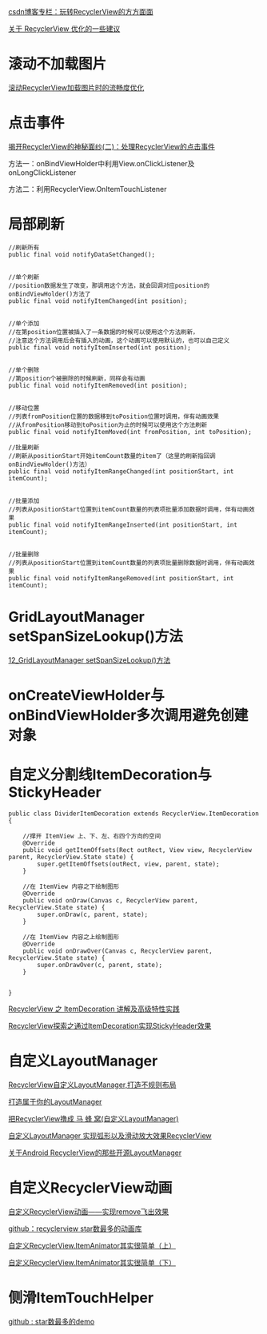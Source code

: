 

[csdn博客专栏：玩转RecyclerView的方方面面](https://blog.csdn.net/column/details/13868.html)


[关于 RecyclerView 优化的一些建议](https://blog.csdn.net/yyh352091626/article/details/80064586)

# 滚动不加载图片

[滚动RecyclerView加载图片时的流畅度优化](https://blog.csdn.net/ysy950803/article/details/71909944)


# 点击事件

[揭开RecyclerView的神秘面纱(二)：处理RecyclerView的点击事件](https://blog.csdn.net/zchlww/article/details/51525579)

方法一：onBindViewHolder中利用View.onClickListener及onLongClickListener


方法二：利用RecyclerView.OnItemTouchListener

# 局部刷新

```
//刷新所有
public final void notifyDataSetChanged();


//单个刷新
//position数据发生了改变，那调用这个方法，就会回调对应position的onBindViewHolder()方法了
public final void notifyItemChanged(int position);


//单个添加
//在第position位置被插入了一条数据的时候可以使用这个方法刷新，
//注意这个方法调用后会有插入的动画，这个动画可以使用默认的，也可以自己定义
public final void notifyItemInserted(int position);


//单个删除
//第position个被删除的时候刷新，同样会有动画
public final void notifyItemRemoved(int position);


//移动位置
//列表fromPosition位置的数据移到toPosition位置时调用，伴有动画效果
//从fromPosition移动到toPosition为止的时候可以使用这个方法刷新
public final void notifyItemMoved(int fromPosition, int toPosition);
```

```
//批量刷新
//刷新从positionStart开始itemCount数量的item了（这里的刷新指回调onBindViewHolder()方法）
public final void notifyItemRangeChanged(int positionStart, int itemCount);


//批量添加
//列表从positionStart位置到itemCount数量的列表项批量添加数据时调用，伴有动画效果
public final void notifyItemRangeInserted(int positionStart, int itemCount);


//批量删除
//列表从positionStart位置到itemCount数量的列表项批量删除数据时调用，伴有动画效果
public final void notifyItemRangeRemoved(int positionStart, int itemCount);
```



# GridLayoutManager setSpanSizeLookup()方法

[12_GridLayoutManager setSpanSizeLookup()方法](https://www.jianshu.com/p/29465cce1131)



# onCreateViewHolder与onBindViewHolder多次调用避免创建对象



# 自定义分割线ItemDecoration与StickyHeader

```
public class DividerItemDecoration extends RecyclerView.ItemDecoration {

    //撑开 ItemView 上、下、左、右四个方向的空间
    @Override
    public void getItemOffsets(Rect outRect, View view, RecyclerView parent, RecyclerView.State state) {
        super.getItemOffsets(outRect, view, parent, state);
    }

    //在 ItemView 内容之下绘制图形
    @Override
    public void onDraw(Canvas c, RecyclerView parent, RecyclerView.State state) {
        super.onDraw(c, parent, state);
    }

    //在 ItemView 内容之上绘制图形
    @Override
    public void onDrawOver(Canvas c, RecyclerView parent, RecyclerView.State state) {
        super.onDrawOver(c, parent, state);
    }


}

```

[RecyclerView 之 ItemDecoration 讲解及高级特性实践](https://blog.csdn.net/briblue/article/details/70161917)

[RecyclerView探索之通过ItemDecoration实现StickyHeader效果](https://blog.csdn.net/briblue/article/details/70211942)


# 自定义LayoutManager

[RecyclerView自定义LayoutManager,打造不规则布局](https://blog.csdn.net/qibin0506/article/details/52676670)

[打造属于你的LayoutManager](https://blog.csdn.net/huachao1001/article/details/51594004#rd)

[把RecyclerView撸成 马 蜂 窝(自定义LayoutManager)](https://chacojack.github.io/2016/09/14/%E6%8A%8ARecyclerView%E5%81%9A%E6%88%90-%E9%A9%AC-%E8%9C%82-%E7%AA%9D/)

[自定义LayoutManager 实现弧形以及滑动放大效果RecyclerView](https://www.jianshu.com/p/7bb7556bbe10)

[关于Android RecyclerView的那些开源LayoutManager](https://zhuanlan.zhihu.com/p/26003028)

# 自定义RecyclerView动画

[自定义RecyclerView动画——实现remove飞出效果](https://www.jianshu.com/p/d2cc0c4fbded)

[github：recyclerview star数最多的动画库](https://github.com/wasabeef/recyclerview-animators)

[自定义RecyclerView.ItemAnimator其实很简单（上）](https://www.jianshu.com/p/2a82b0341138)

[自定义RecyclerView.ItemAnimator其实很简单（下）](https://www.jianshu.com/p/b9aef3597f2d)


# 侧滑ItemTouchHelper

[github : star数最多的demo](https://github.com/iPaulPro/Android-ItemTouchHelper-Demo)





